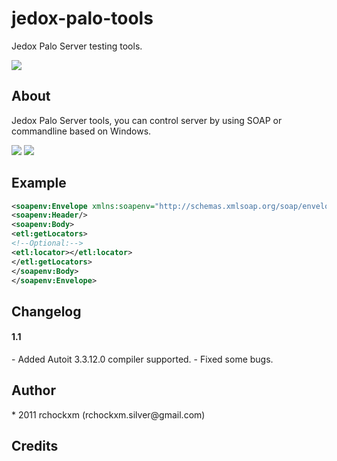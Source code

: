 jedox-palo-tools
================

Jedox Palo Server testing tools.

<img src="https://img.shields.io/dub/l/vibe-d.svg" />

<h2><a name="about" class="anchor" href="#about"><span class="mini-icon mini-icon-link"></span></a>About</h2>

Jedox Palo Server tools, you can control server by using SOAP or commandline based on Windows. 

<img src="http://i.imgur.com/4Oh8Dzc.jpg" />
<img src="http://i.imgur.com/KuCwZAF.jpg" />

<h2><a name="example" class="anchor" href="#example"><span class="mini-icon mini-icon-link"></span></a>Example</h2>

```xml
<soapenv:Envelope xmlns:soapenv="http://schemas.xmlsoap.org/soap/envelope/" xmlns:etl="http://ns.jedox.com/ETL-Server">
<soapenv:Header/>
<soapenv:Body>
<etl:getLocators>
<!--Optional:-->
<etl:locator></etl:locator>
</etl:getLocators>
</soapenv:Body>
</soapenv:Envelope>
```

<h2><a name="changelog" class="anchor" href="#changelog"><span class="mini-icon mini-icon-link"></span></a>Changelog</h2>

<h4>1.1</h4/>
- Added Autoit 3.3.12.0 compiler supported. 
- Fixed some bugs.

<h2><a name="author" class="anchor" href="#author"><span class="mini-icon mini-icon-link"></span></a>Author</h2>
* 2011 rchockxm (rchockxm.silver@gmail.com)

<h2><a name="credits" class="anchor" href="#credits"><span class="mini-icon mini-icon-link"></span></a>Credits</h2>
